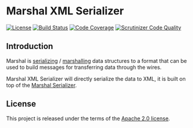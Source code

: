 # Marshal XML Serializer

[![License](https://img.shields.io/badge/License-Apache%202.0-blue.svg)](https://github.com/Kingson-de/marshal-xml-serializer/blob/master/LICENSE)
[![Build Status](https://travis-ci.org/Kingson-de/marshal-xml-serializer.svg?branch=master)](https://travis-ci.org/Kingson-de/marshal-xml-serializer)
[![Code Coverage](https://scrutinizer-ci.com/g/Kingson-de/marshal-xml-serializer/badges/coverage.png?b=master)](https://scrutinizer-ci.com/g/Kingson-de/marshal-xml-serializer/?branch=master)
[![Scrutinizer Code Quality](https://scrutinizer-ci.com/g/Kingson-de/marshal-xml-serializer/badges/quality-score.png?b=master)](https://scrutinizer-ci.com/g/Kingson-de/marshal-xml-serializer/?branch=master)

## Introduction

Marshal is [serializing](https://en.wikipedia.org/wiki/Serialization) / [marshalling](https://en.wikipedia.org/wiki/Marshalling_(computer_science)) data structures to a format that can be used to build messages for transferring data through the wires.

Marshal XML Serializer will directly serialize the data to XML, it is built on top of the [Marshal Serializer](https://github.com/Kingson-de/marshal-serializer).

## License

This project is released under the terms of the [Apache 2.0 license](https://github.com/Kingson-de/marshal-xml-serializer/blob/master/LICENSE).
